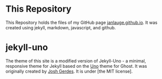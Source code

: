 
# This Repository
This Repository holds the files of my GitHub page [janlauge.github.io](https://janlauge.github.io).
It was created using jekyll, markdown, javascript, and github.

# jekyll-uno
The theme of this site is a modified version of Jekyll-Uno - a minimal, responsive theme for Jekyll based on the [Uno](https://github.com/daleanthony/Uno) theme for Ghost. It was originally created by [Josh Gerdes](https://github.com/joshgerdes/jekyll-uno). It is under [the MIT license].
